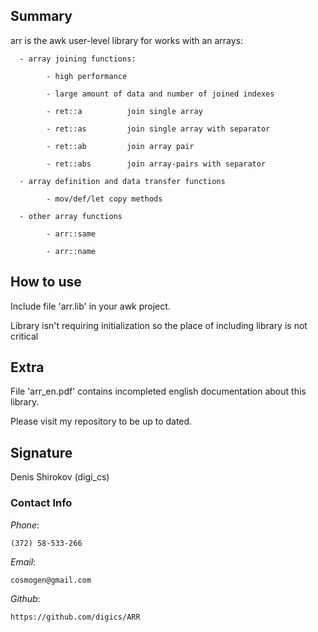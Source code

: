 ﻿
## Summary

arr is the awk user-level library for works with an arrays:

      - array joining functions: 

            - high performance

            - large amount of data and number of joined indexes

            - ret::a          join single array

            - ret::as         join single array with separator

            - ret::ab         join array pair

            - ret::abs        join array-pairs with separator

      - array definition and data transfer functions

            - mov/def/let copy methods

      - other array functions

            - arr::same

            - arr::name

## How to use

Include file 'arr.lib' in your awk project.

Library isn't requiring initialization so the place of including library is not critical


## Extra

File 'arr_en.pdf' contains incompleted english documentation about this library.

Please visit my repository to be up to dated.




## Signature

Denis Shirokov (digi_cs)



### Contact Info

*Phone*:

    (372) 58-533-266

*Email*:

    cosmogen@gmail.com

*Github*:

    https://github.com/digics/ARR


